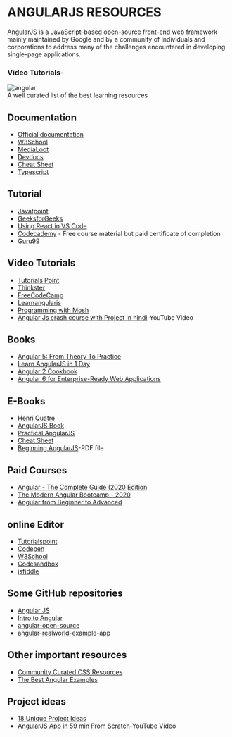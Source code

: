 # ANGULARJS RESOURCES
AngularJS is a JavaScript-based open-source front-end web framework mainly maintained by Google and by a community of individuals and corporations to address many of the challenges encountered in developing single-page applications. 


### Video Tutorials-

![angular](https://icongr.am/devicon/angularjs-original.svg?size=148&color=currentColor)<br>
A well curated list of the best learning resources


## Documentation
* [Official documentation](https://docs.angularjs.org/guide)
* [W3School](https://www.w3schools.com/angular)
* [MediaLoot](https://medialoot.com/blog/angularjs-for-absolute-beginners/)
* [Devdocs](https://devdocs.io/angularjs/)
* [Cheat Sheet](https://angular.io/guide/cheatsheet)
* [Typescript](https://www.geeksforgeeks.org/tag/typescript/)

## Tutorial

* [Javatpoint](https://www.javatpoint.com/angularjs-tutorial)
* [GeeksforGeeks](https://www.geeksforgeeks.org/angularjs-tutorials/)
* [Using React in VS Code](https://code.visualstudio.com/docs/nodejs/angular-tutorial)
* [Codecademy](https://www.codecademy.com/learn/learn-angularjs) - Free course material but paid certificate of completion
* [Guru99](https://www.guru99.com/angularjs-tutorial.html)

## Video Tutorials

* [Tutorials Point](https://www.tutorialspoint.com/angularjs/index.htm)
* [Thinkster](https://thinkster.io/a-better-way-to-learn-angularjs)
* [FreeCodeCamp](https://www.youtube.com/watch?v=DKlTBBuc32c)
* [Learnangularjs](http://www.learnangularjs.net/videos.php)
* [Programming with Mosh](https://youtu.be/k5E2AVpwsko)
* [Angular Js crash course with Project in hindi](https://www.youtube.com/watch?v=ZSB4JcLLrIo)-YouTube Video

## Books

* [Angular 5: From Theory To Practice](https://www.amazon.in/dp/B01N9S0CZN?tag=guru99-21)
* [Learn AngularJS in 1 Day](https://www.amazon.in/dp/B01MSPEZFQ?tag=guru99-21)
* [Angular 2 Cookbook](https://www.amazon.in/dp/1785881922?tag=guru99-21)
* [Angular 6 for Enterprise-Ready Web Applications](https://www.amazon.in/dp/B078PNWRDN?tag=guru99-21)

## E-Books

* [Henri Quatre](http://henriquat.re/)
* [AngularJS Book](http://www.angularjsbook.com/)
* [Practical AngularJS](https://leanpub.com/Practical_AngularJS/read)
* [Cheat Sheet](https://cheatography.com/proloser/cheat-sheets/angularjs/)
* [Beginning AngularJS](http://1.droppdf.com/files/hw9uC/beginning-angularjs.pdf)-PDF file

## Paid Courses

* [Angular - The Complete Guide (2020 Edition](https://www.udemy.com/course/the-complete-guide-to-angular-2/)
* [The Modern Angular Bootcamp - 2020](https://www.udemy.com/course/the-modern-angular-bootcamp/)
* [Angular from Beginner to Advanced](https://www.udemy.com/course/angular-from-beginner-to-advanced-r/)


## online Editor

* [Tutorialspoint](https://www.tutorialspoint.com/online_angularjs_editor.php)
* [Codepen](https://codepen.io/netsi1964/pen/GhqFH)
* [W3School](https://www.w3schools.com/angular)
* [Codesandbox](https://codesandbox.io/s/angular?file=/src/main.ts)
* [jsfiddle](http://jsfiddle.net/timriley/5DMjt/)

## Some GitHub repositories 

* [Angular JS](https://github.com/angular/angular.js)
* [Intro to Angular](https://github.com/curran/screencasts/tree/gh-pages/introToAngular)
* [angular-open-source](https://github.com/Mybridge/angular-open-source)
* [angular-realworld-example-app](https://github.com/gothinkster/angular-realworld-example-app)


## Other important resources

* [Community Curated CSS Resources](https://hackr.io/tutorials/learn-angular)
* [The Best Angular Examples](https://www.freecodecamp.org/news/the-best-angular-examples/)


## Project ideas
* [18 Unique Project Ideas](https://medium.mybridge.co/18-amazing-open-source-angular-projects-dd9e81d921ee)
* [AngularJS App in 59 min From Scratch](https://www.youtube.com/watch?v=w1nSZVY6weM)-YouTube Video
